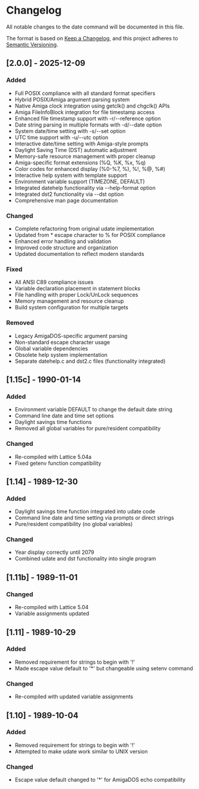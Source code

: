 # Changelog

All notable changes to the date command will be documented in this file.

The format is based on [Keep a Changelog](https://keepachangelog.com/en/1.0.0/),
and this project adheres to [Semantic Versioning](https://semver.org/spec/v2.0.0.html).

## [2.0.0] - 2025-12-09

### Added
- Full POSIX compliance with all standard format specifiers
- Hybrid POSIX/Amiga argument parsing system
- Native Amiga clock integration using getclk() and chgclk() APIs
- Amiga FileInfoBlock integration for file timestamp access
- Enhanced file timestamp support with -r/--reference option
- Date string parsing in multiple formats with -d/--date option
- System date/time setting with -s/--set option
- UTC time support with -u/--utc option
- Interactive date/time setting with Amiga-style prompts
- Daylight Saving Time (DST) automatic adjustment
- Memory-safe resource management with proper cleanup
- Amiga-specific format extensions (%Q, %K, %x, %q)
- Color codes for enhanced display (%0-%7, %), %!, %@, %#)
- Interactive help system with template support
- Environment variable support (TIMEZONE, DEFAULT)
- Integrated datehelp functionality via --help-format option
- Integrated dst2 functionality via --dst option
- Comprehensive man page documentation

### Changed
- Complete refactoring from original udate implementation
- Updated from * escape character to % for POSIX compliance
- Enhanced error handling and validation
- Improved code structure and organization
- Updated documentation to reflect modern standards

### Fixed
- All ANSI C89 compliance issues
- Variable declaration placement in statement blocks
- File handling with proper Lock/UnLock sequences
- Memory management and resource cleanup
- Build system configuration for multiple targets

### Removed
- Legacy AmigaDOS-specific argument parsing
- Non-standard escape character usage
- Global variable dependencies
- Obsolete help system implementation
- Separate datehelp.c and dst2.c files (functionality integrated)

## [1.15c] - 1990-01-14

### Added
- Environment variable DEFAULT to change the default date string
- Command line date and time set options
- Daylight savings time functions
- Removed all global variables for pure/resident compatibility

### Changed
- Re-compiled with Lattice 5.04a
- Fixed getenv function compatibility

## [1.14] - 1989-12-30

### Added
- Daylight savings time function integrated into udate code
- Command line date and time setting via prompts or direct strings
- Pure/resident compatibility (no global variables)

### Changed
- Year display correctly until 2079
- Combined udate and dst functionality into single program

## [1.11b] - 1989-11-01

### Changed
- Re-compiled with Lattice 5.04
- Variable assignments updated

## [1.11] - 1989-10-29

### Added
- Removed requirement for strings to begin with '!'
- Made escape value default to '*' but changeable using setenv command

### Changed
- Re-compiled with updated variable assignments

## [1.10] - 1989-10-04

### Added
- Removed requirement for strings to begin with '!'
- Attempted to make udate work similar to UNIX version

### Changed
- Escape value default changed to '*' for AmigaDOS echo compatibility
